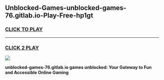 
## Unblocked-Games-unblocked-games-76.gitlab.io-Play-Free-hp1gt
<h3>
<a href="https://premium76.site?title=unblocked-games-76.gitlab.io&ref=09A">CLICK TO PLAY</a></h3>
<hr>

<h3>
<a href="https://premium76.site?title=unblocked-games-76.gitlab.io&ref=09A">CLICK 2 PLAY</a>
  
</h3>

<a href="https://premium76.site?title=unblocked-games-76.gitlab.io&ref=09A"><img src="https://clearcache.store/games.png"></a>


**unblocked-games-76.gitlab.io games unblocked: Your Gateway to Fun and Accessible Online Gaming**
